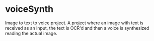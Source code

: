 # voiceSynth

Image to text to voice project.
A project where an image with text is received as an input, the text is OCR'd and then a voice is synthesized reading the
actual image.